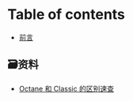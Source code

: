 # Table of contents

* [前言](README.md)

## 🗃资料 <a id="resources"></a>

* [Octane 和 Classic 的区别速查](https://ember-learn.github.io/ember-octane-vs-classic-cheat-sheet/)

